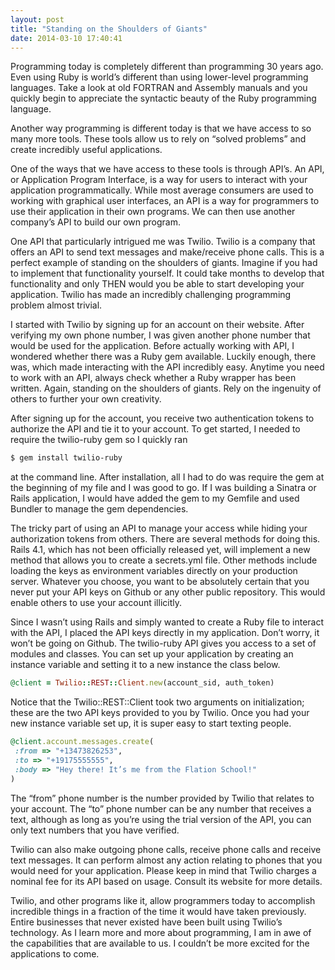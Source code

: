 ```yaml
---
layout: post
title: "Standing on the Shoulders of Giants"
date: 2014-03-10 17:40:41
---
```


Programming today is completely different than programming 30 years ago. Even using Ruby is world’s different than using lower-level programming languages. Take a look at old FORTRAN and Assembly manuals and you quickly begin to appreciate the syntactic beauty of the Ruby programming language.

Another way programming is different today is that we have access to so many more tools. These tools allow us to rely on “solved problems” and create incredibly useful applications.

One of the ways that we have access to these tools is through API’s. An API, or Application Program Interface, is a way for users to interact with your application programmatically. While most average consumers are used to working with graphical user interfaces, an API is a way for programmers to use their application in their own programs. We can then use another company’s API to build our own program.

One API that particularly intrigued me was Twilio. Twilio is a company that offers an API to send text messages and make/receive phone calls. This is a perfect example of standing on the shoulders of giants. Imagine if you had to implement that functionality yourself. It could take months to develop that functionality and only THEN would you be able to start developing your application. Twilio has made an incredibly challenging programming problem almost trivial.

I started with Twilio by signing up for an account on their website. After verifying my own phone number, I was given another phone number that would be used for the application. Before actually working with API, I wondered whether there was a Ruby gem available. Luckily enough, there was, which made interacting with the API incredibly easy. Anytime you need to work with an API, always check whether a Ruby wrapper has been written. Again, standing on the shoulders of giants. Rely on the ingenuity of others to further your own creativity.

After signing up for the account, you receive two authentication tokens to authorize the API and tie it to your account. To get started, I needed to require the twilio-ruby gem so I quickly ran

```bash
$ gem install twilio-ruby
```
at the command line. After installation, all I had to do was require the gem at the beginning of my file and I was good to go. If I was building a Sinatra or Rails application, I would have added the gem to my Gemfile and used Bundler to manage the gem dependencies.

The tricky part of using an API to manage your access while hiding your authorization tokens from others. There are several methods for doing this. Rails 4.1, which has not been officially released yet, will implement a new method that allows you to create a secrets.yml file. Other methods include loading the keys as environment variables directly on your production server. Whatever you choose, you want to be absolutely certain that you never put your API keys on Github or any other public repository. This would enable others to use your account illicitly.

Since I wasn’t using Rails and simply wanted to create a Ruby file to interact with the API, I placed the API keys directly in my application. Don’t worry, it won’t be going on Github. The twilio-ruby API gives you access to a set of modules and classes. You can set up your application by creating an instance variable and setting it to a new instance the class below.

```ruby
@client = Twilio::REST::Client.new(account_sid, auth_token)
```
Notice that the Twilio::REST::Client took two arguments on initialization; these are the two API keys provided to you by Twilio. Once you had your new instance variable set up, it is super easy to start texting people.

```ruby
@client.account.messages.create(
 :from => "+13473826253",
 :to => "+19175555555",
 :body => "Hey there! It’s me from the Flation School!"
)
```
The “from” phone number is the number provided by Twilio that relates to your account. The “to” phone number can be any number that receives a text, although as long as you’re using the trial version of the API, you can only text numbers that you have verified.

Twilio can also make outgoing phone calls, receive phone calls and receive text messages. It can perform almost any action relating to phones that you would need for your application. Please keep in mind that Twilio charges a nominal fee for its API based on usage. Consult its website for more details.

Twilio, and other programs like it, allow programmers today to accomplish incredible things in a fraction of the time it would have taken previously. Entire businesses that never existed have been built using Twilio’s technology. As I learn more and more about programming, I am in awe of the capabilities that are available to us. I couldn’t be more excited for the applications to come.